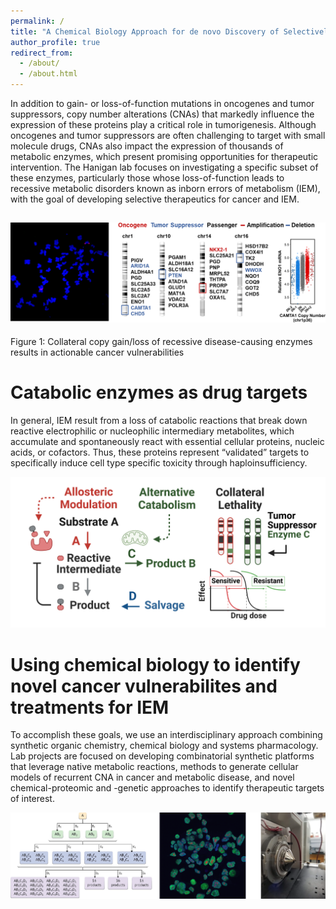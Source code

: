 ```yaml
---
permalink: /
title: "A Chemical Biology Approach for de novo Discovery of Selectively Essential Metabolic Enzymes"
author_profile: true
redirect_from: 
  - /about/
  - /about.html
---
```


In addition to gain- or loss-of-function mutations in oncogenes and tumor suppressors, copy number alterations (CNAs) that markedly influence the expression of these proteins play a critical role in tumorigenesis. Although oncogenes and tumor suppressors are often challenging to target with small molecule drugs, CNAs also impact the expression of thousands of metabolic enzymes, which present promising opportunities for therapeutic intervention. The Hanigan lab focuses on investigating a specific subset of these enzymes, particularly those whose loss-of-function leads to recessive metabolic disorders known as inborn errors of metabolism (IEM), with the goal of developing selective therapeutics for cancer and IEM.

![Alt text](/images/Collateral_Amplification.png)
------
Figure 1: Collateral copy gain/loss of recessive disease-causing enzymes results in actionable cancer vulnerabilities


Catabolic enzymes as drug targets
======
In general, IEM result from a loss of catabolic reactions that break down reactive electrophilic or nucleophilic intermediary metabolites, which accumulate and spontaneously react with essential cellular proteins, nucleic acids, or cofactors. Thus, these proteins represent “validated” targets to specifically induce cell type specific toxicity through haploinsufficiency.

![Alt text](/images/Platform.png)

Using chemical biology to identify novel cancer vulnerabilites and treatments for IEM
======
To accomplish these goals, we use an interdisciplinary approach combining synthetic organic chemistry, chemical biology and systems pharmacology. Lab projects are focused on developing combinatorial synthetic platforms that leverage native metabolic reactions, methods to generate cellular models of recurrent CNA in cancer and metabolic disease, and novel chemical-proteomic and -genetic approaches to identify therapeutic targets of interest. 

![Alt text](/images/Approach.png)
